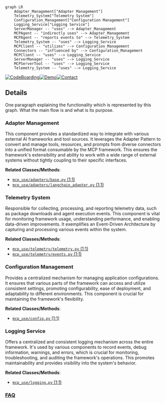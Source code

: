```mermaid
graph LR
    Adapter_Management["Adapter Management"]
    Telemetry_System["Telemetry System"]
    Configuration_Management["Configuration Management"]
    Logging_Service["Logging Service"]
    ServerManager -- "uses" --> Adapter_Management
    MCPAgent -- "indirectly uses" --> Adapter_Management
    MCPAgent -- "reports events to" --> Telemetry_System
    Telemetry_System -- "uses" --> Logging_Service
    MCPClient -- "utilizes" --> Configuration_Management
    Connectors -- "influenced by" --> Configuration_Management
    MCPClient -- "uses" --> Logging_Service
    ServerManager -- "uses" --> Logging_Service
    MCPServerTool -- "uses" --> Logging_Service
    Telemetry_System -- "uses" --> Logging_Service
```

[![CodeBoarding](https://img.shields.io/badge/Generated%20by-CodeBoarding-9cf?style=flat-square)](https://github.com/CodeBoarding/GeneratedOnBoardings)[![Demo](https://img.shields.io/badge/Try%20our-Demo-blue?style=flat-square)](https://www.codeboarding.org/demo)[![Contact](https://img.shields.io/badge/Contact%20us%20-%20contact@codeboarding.org-lightgrey?style=flat-square)](mailto:contact@codeboarding.org)

## Details

One paragraph explaining the functionality which is represented by this graph. What the main flow is and what is its purpose.

### Adapter Management
This component provides a standardized way to integrate with various external AI frameworks and tool sources. It leverages the Adapter Pattern to convert and manage tools, resources, and prompts from diverse connectors into a unified format consumable by the MCP framework. This ensures the framework's extensibility and ability to work with a wide range of external systems without tightly coupling to their specific interfaces.


**Related Classes/Methods**:

- <a href="https://github.com/mcp-use/mcp-use/blob/main/mcp_use/adapters/base.py#L1-L1" target="_blank" rel="noopener noreferrer">`mcp_use/adapters/base.py` (1:1)</a>
- <a href="https://github.com/mcp-use/mcp-use/blob/main/mcp_use/adapters/langchain_adapter.py#L1-L1" target="_blank" rel="noopener noreferrer">`mcp_use/adapters/langchain_adapter.py` (1:1)</a>


### Telemetry System
Responsible for collecting, processing, and reporting telemetry data, such as package downloads and agent execution events. This component is vital for monitoring framework usage, understanding performance, and enabling data-driven improvements. It exemplifies an Event-Driven Architecture by capturing and processing various events within the system.


**Related Classes/Methods**:

- <a href="https://github.com/mcp-use/mcp-use/blob/main/mcp_use/telemetry/telemetry.py#L1-L1" target="_blank" rel="noopener noreferrer">`mcp_use/telemetry/telemetry.py` (1:1)</a>
- <a href="https://github.com/mcp-use/mcp-use/blob/main/mcp_use/telemetry/events.py#L1-L1" target="_blank" rel="noopener noreferrer">`mcp_use/telemetry/events.py` (1:1)</a>


### Configuration Management
Provides a centralized mechanism for managing application configurations. It ensures that various parts of the framework can access and utilize consistent settings, promoting configurability, ease of deployment, and adaptability to different environments. This component is crucial for maintaining the framework's flexibility.


**Related Classes/Methods**:

- <a href="https://github.com/mcp-use/mcp-use/blob/main/mcp_use/config.py#L1-L1" target="_blank" rel="noopener noreferrer">`mcp_use/config.py` (1:1)</a>


### Logging Service
Offers a centralized and consistent logging mechanism across the entire framework. It's used by various components to record events, debug information, warnings, and errors, which is crucial for monitoring, troubleshooting, and auditing the framework's operations. This promotes maintainability and provides visibility into the system's behavior.


**Related Classes/Methods**:

- <a href="https://github.com/mcp-use/mcp-use/blob/main/mcp_use/logging.py#L1-L1" target="_blank" rel="noopener noreferrer">`mcp_use/logging.py` (1:1)</a>




### [FAQ](https://github.com/CodeBoarding/GeneratedOnBoardings/tree/main?tab=readme-ov-file#faq)